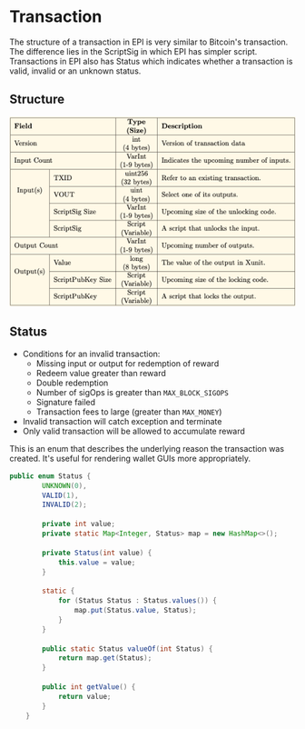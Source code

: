 # Transaction

The structure of a transaction in EPI is very similar to Bitcoin's transaction. The difference lies in the ScriptSig in which EPI has simpler script. Transactions in EPI also has Status which indicates whether a transaction is valid, invalid or an unknown status.

## Structure

![Transaction Structure](../.gitbook/assets/screenshot-2019-03-28-at-1.06.21-pm.png)

## Status

* Conditions for an invalid transaction:
  * Missing input or output for redemption of reward
  * Redeem value greater than reward
  * Double redemption
  * Number of sigOps is greater than `MAX_BLOCK_SIGOPS`
  * Signature failed
  * Transaction fees to large \(greater than `MAX_MONEY`\)
* Invalid transaction will catch exception and terminate
* Only valid transaction will be allowed to accumulate reward

This is an enum that describes the underlying reason the transaction was created. It's useful for rendering wallet GUIs more appropriately.

```java
public enum Status {
        UNKNOWN(0),
        VALID(1),
        INVALID(2);

        private int value;
        private static Map<Integer, Status> map = new HashMap<>();

        private Status(int value) {
            this.value = value;
        }

        static {
            for (Status Status : Status.values()) {
                map.put(Status.value, Status);
            }
        }

        public static Status valueOf(int Status) {
            return map.get(Status);
        }

        public int getValue() {
            return value;
        }
    }
```

